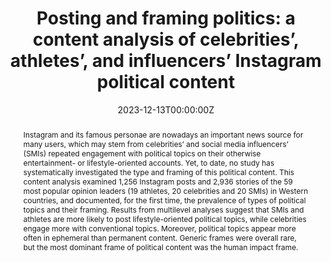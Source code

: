 ---
abstract: 'Instagram and its famous personae are nowadays an important news source for many users, which may stem from celebrities’ and social media influencers’ (SMIs) repeated engagement with political topics on their otherwise entertainment- or lifestyle-oriented accounts. Yet, to date, no study has systematically investigated the type and framing of this political content. This content analysis examined 1,256 Instagram posts and 2,936 stories of the 59 most popular opinion leaders (19 athletes, 20 celebrities and 20 SMIs) in Western countries, and documented, for the first time, the prevalence of types of political topics and their framing. Results from multilevel analyses suggest that SMIs and athletes are more likely to post lifestyle-oriented political topics, while celebrities engage more with conventional topics. Moreover, political topics appear more often in ephemeral than permanent content. Generic frames were overall rare, but the most dominant frame of political content was the human impact frame.'
authors:
- Anaëlle Gonzalez
- Desiree Schmuck
- Laura Vandenbosch
date: "2023-12-13T00:00:00Z"
doi: "10.1080/1369118X.2023.2285495"
featured: false
projects: []
publication: 'Information, Communication & Society'
publication_short: ""
publication_types:
- "2"
publishDate: "2023-12-13T00:00:00Z"
tags:
- Social media influencers
- Celebrities
- Athletes
- Social media
- Political information
- Frames
title: 'Posting and framing politics: a content analysis of celebrities’, athletes’, and influencers’ Instagram political content'
url_code: ""
url_dataset: ""
url_pdf: ""
url_poster: ""
url_project: ""
url_slides: ""
url_source: ""
url_video: ""
---